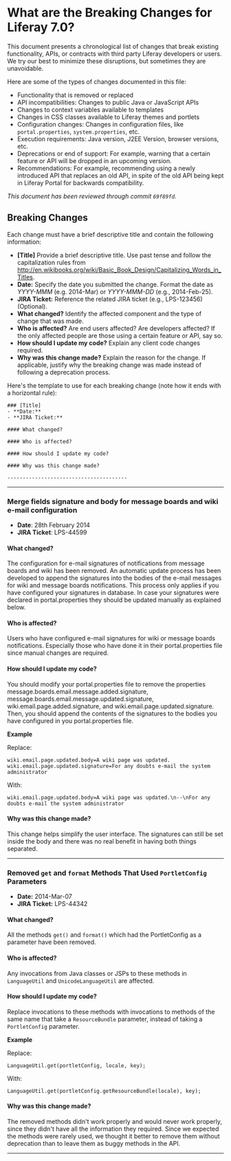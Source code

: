 # What are the Breaking Changes for Liferay 7.0?

This document presents a chronological list of changes that break existing
functionality, APIs, or contracts with third party Liferay developers or users.
We try our best to minimize these disruptions, but sometimes they are
unavoidable.

Here are some of the types of changes documented in this file:

* Functionality that is removed or replaced
* API incompatibilities: Changes to public Java or JavaScript APIs
* Changes to context variables available to templates
* Changes in CSS classes available to Liferay themes and portlets
* Configuration changes: Changes in configuration files, like
 `portal.properties`, `system.properties`, etc.
* Execution requirements: Java version, J2EE Version, browser versions, etc.
* Deprecations or end of support: For example, warning that a certain
feature or API will be dropped in an upcoming version.
* Recommendations: For example, recommending using a newly introduced API that
replaces an old API, in spite of the old API being kept in Liferay Portal for
backwards compatibility.

*This document has been reviewed through commit `69f89fd`.*

## Breaking Changes

Each change must have a brief descriptive title and contain the following
information:

* **[Title]** Provide a brief descriptive title. Use past tense and follow
the capitalization rules from 
<http://en.wikibooks.org/wiki/Basic_Book_Design/Capitalizing_Words_in_Titles>.
* **Date:** Specify the date you submitted the change. Format the date as
*YYYY-MMM* (e.g. 2014-Mar) or *YYYY-MMM-DD* (e.g., 2014-Feb-25).
* **JIRA Ticket:** Reference the related JIRA ticket (e.g., LPS-123456)
(Optional).
* **What changed?** Identify the affected component and the type of change that
was made.
* **Who is affected?** Are end users affected? Are developers affected? If the
only affected people are those using a certain feature or API, say so.
* **How should I update my code?** Explain any client code changes required.
* **Why was this change made?** Explain the reason for the change. If
applicable, justify why the breaking change was made instead of following a
deprecation process.

Here's the template to use for each breaking change (note how it ends with a
horizontal rule):

```
### [Title]
- **Date:**
- **JIRA Ticket:**

#### What changed?

#### Who is affected?

#### How should I update my code?

#### Why was this change made?

---------------------------------------
```
---------------------------------------

### Merge fields signature and body for message boards and wiki e-mail configuration
* **Date**: 28th February 2014
* **JIRA Ticket**: LPS-44599

#### What changed?
The configuration for e-mail signatures of notifications from message boards and
wiki has been removed. An automatic update process has been developed to
append the signatures into the bodies of the e-mail messages for wiki and
message boards notifications. This process only applies if you have configured
your signatures in database. In case your signatures were declared in
portal.properties they should be updated manually as explained below.

#### Who is affected?
Users who have configured e-mail signatures for wiki or message boards
notifications. Especially those who have done it in their portal.properties
file since manual changes are required.

#### How should I update my code?
You should modify your portal.properties file to remove the properties
message.boards.email.message.added.signature,
message.boards.email.message.updated.signature, wiki.email.page.added.signature,
and wiki.email.page.updated.signature. Then, you should append the contents of
the signatures to the bodies you have configured in you portal.properties file.

**Example**

Replace:
```
wiki.email.page.updated.body=A wiki page was updated.
wiki.email.page.updated.signature=For any doubts e-mail the system administrator
```

With:
```
wiki.email.page.updated.body=A wiki page was updated.\n--\nFor any doubts e-mail the system administrator
```

#### Why was this change made?
This change helps simplify the user interface. The signatures can still be set
inside the body and there was no real benefit in having both things separated.

---------------------------------------

### Removed `get` and `format` Methods That Used `PortletConfig` Parameters
- **Date:** 2014-Mar-07
- **JIRA Ticket:** LPS-44342

#### What changed?
All the methods `get()` and `format()` which had the PortletConfig as a
parameter have been removed.

#### Who is affected?
Any invocations from Java classes or JSPs to these methods in `LanguageUtil` and
`UnicodeLanguageUtil` are affected.

#### How should I update my code?
Replace invocations to these methods with invocations to methods of the same
name that take a `ResourceBundle` parameter, instead of taking a
`PortletConfig` parameter.

**Example**

Replace:
```
LanguageUtil.get(portletConfig, locale, key);
```

With:
```
LanguageUtil.get(portletConfig.getResourceBundle(locale), key);
```

#### Why was this change made?
The removed methods didn't work properly and would never work properly, since
they didn't have all the information they required. Since we expected the
methods were rarely used, we thought it better to remove them without
deprecation than to leave them as buggy methods in the API.

---------------------------------------
